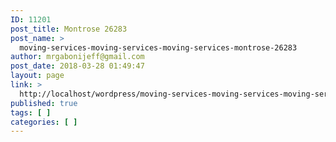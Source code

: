 ```yaml
---
ID: 11201
post_title: Montrose 26283
post_name: >
  moving-services-moving-services-moving-services-montrose-26283
author: mrgabonijeff@gmail.com
post_date: 2018-03-28 01:49:47
layout: page
link: >
  http://localhost/wordpress/moving-services-moving-services-moving-services-montrose-26283/
published: true
tags: [ ]
categories: [ ]
---
```


